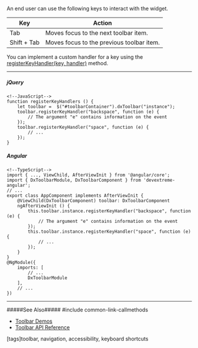 An end user can use the following keys to interact with the widget.

<div class="simple-table">
  <table>
    <thead>
    <tr>
      <th>Key</th>
      <th>Action</th>
    </tr>
    </thead>
    <tbody>
    <tr>
      <td>Tab</td>
      <td>Moves focus to the next toolbar item.</td>
   </tr>
    <tr>
      <td>Shift + Tab</td>
      <td>Moves focus to the previous toolbar item.</td>
    </tr>
    </tbody>
  </table>
</div>

You can implement a custom handler for a key using the [registerKeyHandler(key, handler)](/Documentation/ApiReference/UI_Widgets/dxToolbar/Methods/#registerKeyHandlerkey_handler) method.

---
##### jQuery

    <!--JavaScript-->
    function registerKeyHandlers () {
        let toolbar =  $("#toolbarContainer").dxToolbar("instance");
        toolbar.registerKeyHandler("backspace", function (e) {
            // The argument "e" contains information on the event
        });
        toolbar.registerKeyHandler("space", function (e) {
            // ...
        });
    }
    

##### Angular

    <!--TypeScript-->
    import { ..., ViewChild, AfterViewInit } from '@angular/core';
    import { DxToolbarModule, DxToolbarComponent } from 'devextreme-angular';
    // ...
    export class AppComponent implements AfterViewInit {
        @ViewChild(DxToolbarComponent) toolbar: DxToolbarComponent
        ngAfterViewInit () {
            this.toolbar.instance.registerKeyHandler("backspace", function (e) {
                // The argument "e" contains information on the event
            });
            this.toolbar.instance.registerKeyHandler("space", function (e) {
                // ...
            });
        }
    }
    @NgModule({
        imports: [
            // ...
            DxToolbarModule
        ],
        // ...
    })

---

#####See Also#####
#include common-link-callmethods
- [Toolbar Demos](https://js.devexpress.com/Demos/WidgetsGallery/#demo/navigation-toolbar-overview)
- [Toolbar API Reference](/api-reference/10%20UI%20Widgets/dxToolbar '/Documentation/ApiReference/UI_Widgets/dxToolbar/')

[tags]toolbar, navigation, accessibility, keyboard shortcuts